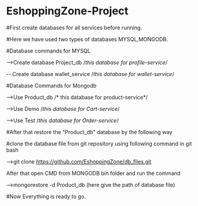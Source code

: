 # EshoppingZone-Project



#First create databases for all services before running.




#Here we have used two types of databases MYSQL,MONGODB.





#Database commands for MYSQL

-->Create database Project_db          /*this database for profile-service*/

--.Create database wallet_service      /*this database for wallet-service*/






#Database Commands for Mongodb

-->Use Product_db                      /* this database for product-service*/

-->Use Demo                            /*this database for Cart-service*/

-->Use Test                            /*this database for Order-service*/






#After that restore the "Product_db" database by the following way

#clone the database file from git repository using following command in git bash

-->git clone https://github.com/EshoppingZone/db_files.git





After that open CMD from MONGODB bin folder and run the command

-->mongorestore -d Product_db (here give the path of database file)





#Now Everything is ready to go.

